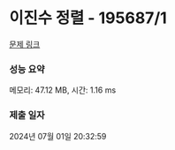 # 이진수 정렬 - 195687/1 

[문제 링크](https://level.goorm.io/exam/195687/%EC%9D%B4%EC%A7%84%EC%88%98-%EC%A0%95%EB%A0%AC/quiz/1) 

### 성능 요약

메모리: 47.12 MB, 시간: 1.16 ms

### 제출 일자

2024년 07월 01일 20:32:59

